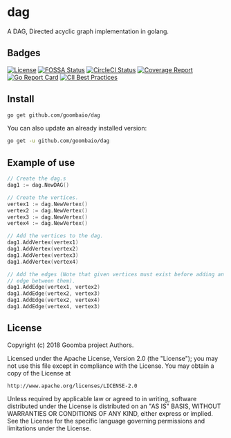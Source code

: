 # dag

A DAG, Directed acyclic graph implementation in golang.

## Badges

[![License][License-Image]][License-URL]
[![FOSSA Status][FOSSA-Image]](FOSSA-URL)
[![CircleCI Status][CircleCI-Image]](CircleCI-URL)
[![Coverage Report][Coverage-Image]](Coverage-URL)
[![Go Report Card][GoReportCard-Image]](GoReportCard-URL)
[![CII Best Practices][CII-Image]](CII-URL)

## Install

```bash
go get github.com/goombaio/dag
```

You can also update an already installed version:

```bash
go get -u github.com/goombaio/dag
```

## Example of use

```go
// Create the dag.s
dag1 := dag.NewDAG()

// Create the vertices.
vertex1 := dag.NewVertex()
vertex2 := dag.NewVertex()
vertex3 := dag.NewVertex()
vertex4 := dag.NewVertex()

// Add the vertices to the dag.
dag1.AddVertex(vertex1)
dag1.AddVertex(vertex2)
dag1.AddVertex(vertex3)
dag1.AddVertex(vertex4)

// Add the edges (Note that given vertices must exist before adding an
// edge between them).
dag1.AddEdge(vertex1, vertex2)
dag1.AddEdge(vertex2, vertex3)
dag1.AddEdge(vertex2, vertex4)
dag1.AddEdge(vertex4, vertex3)
```


## License

Copyright (c) 2018 Goomba project Authors.

Licensed under the Apache License, Version 2.0 (the "License");
you may not use this file except in compliance with the License.
You may obtain a copy of the License at

    http://www.apache.org/licenses/LICENSE-2.0

Unless required by applicable law or agreed to in writing, software
distributed under the License is distributed on an "AS IS" BASIS,
WITHOUT WARRANTIES OR CONDITIONS OF ANY KIND, either express or implied.
See the License for the specific language governing permissions and
limitations under the License.

[License-Image]: https://img.shields.io/badge/License-Apache-blue.svg
[License-URL]: http://opensource.org/licenses/Apache
[FOSSA-Image]: https://app.fossa.io/api/projects/git%2Bgithub.com%2Fgoombaio%2Fdag.svg?type=shield
[FOSSA-URL]: https://app.fossa.io/projects/git%2Bgithub.com%2Fgoombaio%2Fdag?ref=badge_shield
[CircleCI-Image]: https://circleci.com/gh/goombaio/dag.svg?style=svg
[CircleCI-URL]: https://circleci.com/gh/goombaio/dag
[Coverage-Image]: https://codecov.io/gh/goombaio/dag/branch/master/graph/badge.svg
[Coverage-URL]: https://codecov.io/gh/goombaio/dag
[GoReportCard-Image]: https://goreportcard.com/badge/github.com/goombaio/dag
[GoReportCard-URL]: https://goreportcard.com/report/github.com/goombaio/dag
[CII-Image]: https://bestpractices.coreinfrastructure.org/projects/2177/badge
[CII-URL]: https://bestpractices.coreinfrastructure.org/projects/2177